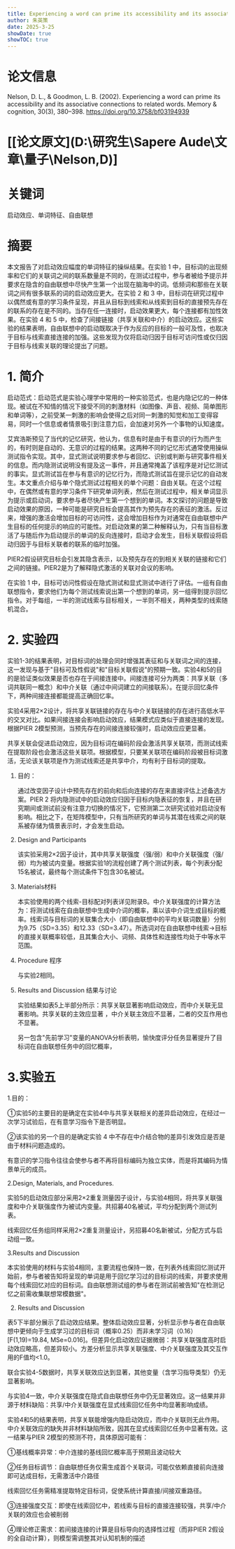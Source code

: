 ```yaml
---
title: Experiencing a word can prime its accessibility and its associative connections to related words
author: 朱英策
date: 2025-3-25
showDate: true
showTOC: true
---
```

# 论文信息
Nelson, D. L., & Goodmon, L. B. (2002). Experiencing a word can prime its accessibility and its associative connections to related words. Memory & cognition, 30(3), 380–398. https://doi.org/10.3758/bf03194939

# [[论文原文](D:\研究生\Sapere Aude\文章\量子\Nelson,D)]
# 关键词
启动效应、单词特征、自由联想
# 摘要
本文报告了对启动效应幅度的单词特征的操纵结果。在实验 1 中，目标词的出现频率和它们的关联词之间的联系数量是不同的，在测试过程中，参与者被给予提示并要求在隐含的自由联想中尽快产生第一个出现在脑海中的词。低频词和那些在关联词之间有很多联系的词的启动效应更大。在实验 2 和 3 中，目标词在研究过程中以偶然或有意的学习条件呈现，并且从目标到线索和从线索到目标的直接预先存在的联系的存在是不同的。当存在任一连接时，启动效果更大，每个连接都有加性效果。在实验 4 和 5 中，检查了间接链接（共享关联和中介）的启动效应。这些实验的结果表明，自由联想中的启动既取决于作为反应的目标的一般可及性，也取决于目标与线索直接连接的加强。这些发现为仅将启动归因于目标可访问性或仅归因于目标与线索关联的理论提出了问题。

# 1. 简介
启动范式：启动范式是实验心理学中常用的一种实验范式，也是内隐记忆的一种体现。被试在不知情的情况下接受不同的刺激材料（如图像、声音、视频、简单图形和单词等），之前受某一刺激的影响会使得之后对同一刺激的知觉和加工变得容易，同时一个信息或者情景吸引到注意力后，会加速对另外一个事物的认知速度。

艾宾浩斯预见了当代的记忆研究，他认为，信息有时是由于有意识的行为而产生的，有时则是自动的、无意识的过程的结果。这两种不同的记忆形式通常使用操纵测试指令实现。其中，显式测试说明要求参与者回忆、识别或判断与研究事件相关的信息。而内隐测试说明没有提及这一事件，并且通常掩盖了该程序是对记忆测试的事实。显式测试旨在参与有意识的记忆行为，而隐式测试旨在提示记忆的自动发生。本文重点介绍与单个隐式测试过程相关的单个问题：自由关联。在这个过程中，在偶然或有意的学习条件下研究单词列表，然后在测试过程中，相关单词显示为提示或启动词，要求参与者尽快产生第一个想到的单词。本文探讨的问题是导致启动效果的原因，一种可能是研究目标会提高其作为预先存在的表征的激活。反过来，增强的激活会增加目标的可访问性，这会增加目标作为对通常在自由联想中产生目标的任何提示的响应的可能性。对启动效果的第二种解释认为，只有当目标激活了与随后作为启动提示的单词的反向连接时，启动才会发生，目标关联假设将启动归因于与目标关联者的联系的临时加强。

PIER2假设研究目标会引发其隐含表示，以及预先存在的到相关关联的链接和它们之间的链接。PIER2是为了解释隐式激活的关联对会议的影响。

在实验 1 中，目标可访问性假设在隐式测试和显式测试中进行了评估。一组有自由联想指令，要求他们为每个测试线索说出第一个想到的单词，另一组得到提示回忆指令。对于每组，一半的测试线索与目标相关，一半则不相关，两种类型的线索随机混合。

# 2. 实验四



实验1-3的结果表明，对目标词的处理会同时增强其表征和与关联词之间的连接，这一发现与基于"目标可及性假说"和"目标关联假说"的预期一致。实验4和5的目的是验证类似效果是否也存在于间接连接中。间接连接可分为两类：共享关联（多词共联同一概念）和中介关联（通过中间词建立的间接联系）。在提示回忆条件下，两种间接连接都能提高正确回忆率。

实验4采用2×2设计，将共享关联链接的存在与中介关联链接的存在进行高低水平的交叉对比。如果间接连接会影响启动效应，结果模式应类似于直接连接的发现。根据PIER 2模型预测，当预先存在的间接连接较强时，启动效应应更显著。

共享关联会促进启动效应，因为目标词在编码阶段会激活共享关联项，而测试线索在提取阶段也会激活这些关联项。根据模型，只要某关联项在编码阶段被目标词激活，无论该关联项是作为测试线索还是共享中介，均有利于目标词的提取。

1. 目的：

   通过改变因子设计中预先存在的前向和后向连接的存在来直接评估上述备选方案。PIER 2 将内隐测试中的启动效应归因于目标内隐表征的恢复，并且在研究期间或测试前没有注意力切换的情况下，它预测第二次研究试验对启动没有影响。相比之下，在矩阵模型中，只有当所研究的单词与其潜在线索之间的联系被存储为情景表示时，才会发生启动。

   

2. Design and Participants

   该实验采用2×2因子设计，其中共享关联强度（强/弱）和中介关联强度（强/弱）均为被试内变量。根据实验1的流程创建了两个测试列表，每个列表分配15名被试，最终每个测试条件下包含30名被试。

3. Materials材料

   本实验使用的两个线索-目标配对列表详见附录B。中介关联强度的计算方法为：将测试线索在自由联想中生成中介词的概率，乘以该中介词生成目标的概率。线索词与目标词的关联集合大小（即自由联想中的平均关联词数量）分别为9.75（SD=3.35）和12.33（SD=3.47）。所选词对在自由联想中线索→目标的直接关联概率较低，且其集合大小、词频、具体性和连接性均处于中等水平范围。

4. Procedure 程序

   与实验2相同。

5. Results and Discussion 结果与讨论

   实验结果如表5上半部分所示：共享关联显著影响启动效应，而中介关联无显著影响。共享关联的主效应显著 ，中介关联主效应不显著，二者的交互作用也不显著。

   另一包含"先前学习"变量的ANOVA分析表明，愉快度评分任务显著提升了目标词在自由联想任务中的回忆概率，

# 3.实验五

1.目的：

①实验5的主要目的是确定在实验4中与共享关联相关的差异启动效应，在经过一次学习试验后，在有意学习指令下是否明显。

②该实验的另一个目的是确定实验 4 中不存在中介结合物的差异引发效应是否是由于材料问题造成的。

有意识的学习指令往往会使参与者不再将目标编码为独立实体，而是将其编码为情景单元的成员。

2.Design, Materials, and Procedures.

实验5的启动效应部分采用2×2重复测量因子设计，与实验4相同，将共享关联强度和中介关联强度作为被试内变量。共招募40名被试，平均分配到两个测试列表。

线索回忆任务组同样采用2×2重复测量设计，另招募40名新被试，分配方式与启动组一致。

3.Results and Discussion

本实验使用的材料与实验4相同，主要流程也保持一致，在列表外线索回忆测试开始前，参与者被告知将呈现的单词是用于回忆学习过的目标词的线索，并要求使用每个线索回忆对应的目标词。自由联想测试组的参与者在测试前被告知"在检测记忆之前需收集联想常模数据"。

2. Results and Discussion

表5下半部分展示了启动效应结果。整体启动效应显著，分析显示参与者在自由联想中更倾向于生成学习过的目标词（概率0.25）而非未学习词（0.16）[F(1,19)=19.84, MSe=0.016]。但差异化启动效应证据微弱：共享关联强度高时启动效应略高，但差异较小。方差分析显示共享关联强度、中介关联强度及其交互作用的F值均<1.0。

联合实验4-5数据时，共享关联效应达到显著，其他变量（含学习指导类型）仍无显著影响。

与实验4一致，中介关联强度在隐式自由联想任务中仍无显著效应。这一结果并非源于材料缺陷：共享/中介关联强度在显式线索回忆任务中均显著影响成绩。

实验4和5的结果表明，共享关联能增强内隐启动效应，而中介关联则无此作用。中介关联效应的缺失并非材料缺陷所致，因其在显式线索回忆任务中显著有效。这一结果与PIER 2模型的预测不符，具体原因可能有：

①基线概率异常：中介连接的基线回忆概率高于预期且波动较大

②任务目标调节：自由联想任务仅需生成首个关联词，可能仅依赖直接前向连接即可达成目标，无需激活中介路径

线索回忆任务需精准提取特定目标词，促使系统计算直接/间接双重路径。

③连接强度交互：即使在线索回忆中，若线索与目标的直接连接较强，共享/中介关联的效应也会被削弱

④理论修正需求：若间接连接的计算是目标导向的选择性过程（而非PIER 2假设的全自动计算），则模型需调整其对认知机制的描述
